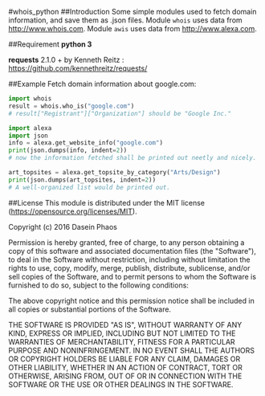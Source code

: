 #whois_python
##Introduction
Some simple modules used to fetch domain information, and save them as .json files.
Module `whois` uses data from http://www.whois.com. 
Module `awis` uses data from http://www.alexa.com.

##Requirement
**python 3**

**requests** 2.1.0 + by Kenneth Reitz : https://github.com/kennethreitz/requests/

##Example
Fetch domain information about google.com:
```python
import whois
result = whois.who_is("google.com")
# result["Registrant"]["Organization"] should be "Google Inc."

import alexa
import json
info = alexa.get_website_info("google.com")
print(json.dumps(info, indent=2))
# now the information fetched shall be printed out neetly and nicely.

art_topsites = alexa.get_topsite_by_category("Arts/Design")
print(json.dumps(art_topsites, indent=2))
# A well-organized list would be printed out.
```


##License
This module is distributed under the MIT license (https://opensource.org/licenses/MIT).

Copyright (c) 2016 Dasein Phaos

Permission is hereby granted, free of charge, to any person obtaining a copy of this software and associated documentation files (the "Software"), to deal in the Software without restriction, including without limitation the rights to use, copy, modify, merge, publish, distribute, sublicense, and/or sell copies of the Software, and to permit persons to whom the Software is furnished to do so, subject to the following conditions:

The above copyright notice and this permission notice shall be included in all copies or substantial portions of the Software.

THE SOFTWARE IS PROVIDED "AS IS", WITHOUT WARRANTY OF ANY KIND, EXPRESS OR IMPLIED, INCLUDING BUT NOT LIMITED TO THE WARRANTIES OF MERCHANTABILITY, FITNESS FOR A PARTICULAR PURPOSE AND NONINFRINGEMENT. IN NO EVENT SHALL THE AUTHORS OR COPYRIGHT HOLDERS BE LIABLE FOR ANY CLAIM, DAMAGES OR OTHER LIABILITY, WHETHER IN AN ACTION OF CONTRACT, TORT OR OTHERWISE, ARISING FROM, OUT OF OR IN CONNECTION WITH THE SOFTWARE OR THE USE OR OTHER DEALINGS IN THE SOFTWARE.